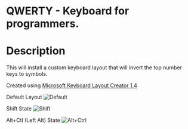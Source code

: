QWERTY - Keyboard for programmers.
=====================

Description
===========

This will install a custom keyboard layout that will invert the top number keys to symbols.

Created using [Microsoft Keyboard Layout Creator 1.4](http://www.microsoft.com/en-us/download/details.aspx?id=22339)

Default Layout
![Default](https://raw.githubusercontent.com/tmbtech/US---Inverted-Numbers/master/Default.PNG)

Shift State
![Shift](https://raw.githubusercontent.com/tmbtech/US---Inverted-Numbers/master/Shift.PNG)

Alt+Ctl (Left Alt) State
![Alt+Ctrl](https://raw.githubusercontent.com/tmbtech/US---Inverted-Numbers/master/Alt+Ctrl.PNG)